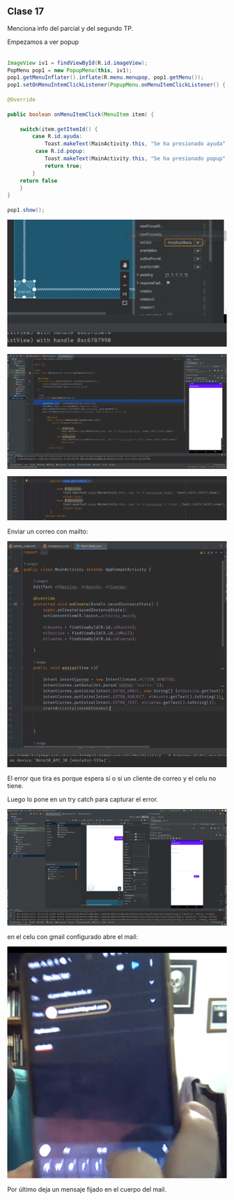 ## Clase 17

Menciona info del parcial y del segundo TP.

Empezamos a ver popup

```Java

ImageView iv1 = findViewById(R.id.imageView);
PopMenu pop1 = new PopupMenu(this, iv1);
pop1.getMenuInflater().inflate(R.menu.menupop, pop1.getMenu());
pop1.setOnMenuIntemClickListener(PopupMenu.onMenuItemClickListener() {

@Override

public boolean onMenuItemClick(MenuItem item) {

    switch(item.getItemId() {
        case R.id.ayuda:
            Toast.makeText(MainActivity.this, "Se ha presionado ayuda", Toast.LENGTH_SHORT).show();
         case R.id.popup:
            Toast.makeText(MainActivity.this, "Se ha presionado popup", Toast.LENGTH_SHORT).show();
            return true;
        }
    return false
    }
}

pop1.show();

```

![](./211-assets/ppt-90-moviles.png)

![](./211-assets/ppt-91-moviles.png)


![](./211-assets/ppt-92-moviles.png)

Enviar un correo con mailto:

![](./211-assets/ppt-93-moviles.png)

El error que tira es porque espera sí o sí un cliente de correo y el celu no tiene.

Luego lo pone en un try catch para capturar el error.


![](./211-assets/ppt-94-moviles.png)

en el celu con gmail configurado abre el mail:

![](./211-assets/ppt-95-moviles.png)

Por último deja un mensaje fijado en el cuerpo del mail.